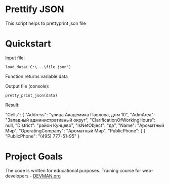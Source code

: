 # Prettify JSON

This script helps to prettyprint json file

# Quickstart

Input file:

    load_data('C:\...\file.json')

Function returns variable data

Output file (console):

    pretty_print_json(data)

Result:

"Cells": {
            "Address": "улица Академика Павлова, дом 10",
            "AdmArea": "Западный административный округ",
            "ClarificationOfWorkingHours": null,
            "District": "район Кунцево",
            "IsNetObject": "да",
            "Name": "Ароматный Мир",
            "OperatingCompany": "Ароматный Мир",
            "PublicPhone": [
                {
                    "PublicPhone": "(495) 777-51-95"
                }

# Project Goals

The code is written for educational purposes. Training course for web-developers - [DEVMAN.org](https://devman.org)
